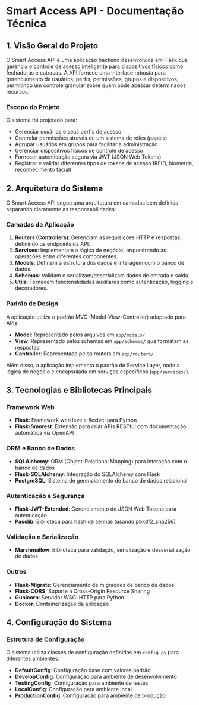 # Smart Access API - Documentação Técnica

## 1. Visão Geral do Projeto

O Smart Access API é uma aplicação backend desenvolvida em Flask que gerencia o controle de acesso inteligente para dispositivos físicos como fechaduras e catracas. A API fornece uma interface robusta para gerenciamento de usuários, perfis, permissões, grupos e dispositivos, permitindo um controle granular sobre quem pode acessar determinados recursos.

### Escopo do Projeto

O sistema foi projetado para:
- Gerenciar usuários e seus perfis de acesso
- Controlar permissões através de um sistema de roles (papéis)
- Agrupar usuários em grupos para facilitar a administração
- Gerenciar dispositivos físicos de controle de acesso
- Fornecer autenticação segura via JWT (JSON Web Tokens)
- Registrar e validar diferentes tipos de tokens de acesso (RFID, biometria, reconhecimento facial)

## 2. Arquitetura do Sistema

O Smart Access API segue uma arquitetura em camadas bem definida, separando claramente as responsabilidades:

### Camadas da Aplicação

1. **Routers (Controllers)**: Gerenciam as requisições HTTP e respostas, definindo os endpoints da API.
2. **Services**: Implementam a lógica de negócio, orquestrando as operações entre diferentes componentes.
3. **Models**: Definem a estrutura dos dados e interagem com o banco de dados.
4. **Schemas**: Validam e serializam/deserializam dados de entrada e saída.
5. **Utils**: Fornecem funcionalidades auxiliares como autenticação, logging e decoradores.

### Padrão de Design

A aplicação utiliza o padrão MVC (Model-View-Controller) adaptado para APIs:
- **Model**: Representado pelos arquivos em `app/models/`
- **View**: Representado pelos schemas em `app/schemas/` que formatam as respostas
- **Controller**: Representado pelos routers em `app/routers/`

Além disso, a aplicação implementa o padrão de Service Layer, onde a lógica de negócio é encapsulada em serviços específicos (`app/services/`).

## 3. Tecnologias e Bibliotecas Principais

### Framework Web
- **Flask**: Framework web leve e flexível para Python
- **Flask-Smorest**: Extensão para criar APIs RESTful com documentação automática via OpenAPI

### ORM e Banco de Dados
- **SQLAlchemy**: ORM (Object-Relational Mapping) para interação com o banco de dados
- **Flask-SQLAlchemy**: Integração do SQLAlchemy com Flask
- **PostgreSQL**: Sistema de gerenciamento de banco de dados relacional

### Autenticação e Segurança
- **Flask-JWT-Extended**: Gerenciamento de JSON Web Tokens para autenticação
- **Passlib**: Biblioteca para hash de senhas (usando pbkdf2_sha256)

### Validação e Serialização
- **Marshmallow**: Biblioteca para validação, serialização e desserialização de dados

### Outros
- **Flask-Migrate**: Gerenciamento de migrações de banco de dados
- **Flask-CORS**: Suporte a Cross-Origin Resource Sharing
- **Gunicorn**: Servidor WSGI HTTP para Python
- **Docker**: Containerização da aplicação

## 4. Configuração do Sistema

### Estrutura de Configuração

O sistema utiliza classes de configuração definidas em `config.py` para diferentes ambientes:

- **DefaultConfig**: Configuração base com valores padrão
- **DevelopConfig**: Configuração para ambiente de desenvolvimento
- **TestingConfig**: Configuração para ambiente de testes
- **LocalConfig**: Configuração para ambiente local
- **ProductionConfig**: Configuração para ambiente de produção

